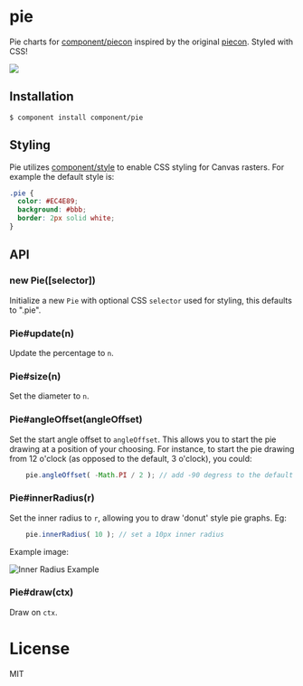 
# pie

  Pie charts for [component/piecon](https://github.com/component/piecon)
  inspired by the original [piecon](https://github.com/lipka/piecon). Styled
  with CSS!

  ![](http://f.cl.ly/items/360n3W0D2I451205041b/Screen%20Shot%202012-09-19%20at%204.35.54%20PM.png)

## Installation

    $ component install component/pie

## Styling

  Pie utilizes [component/style](https://github.com/component/style)
  to enable CSS styling for Canvas rasters. For example the default
  style is:

```css
.pie {
  color: #EC4E89;
  background: #bbb;
  border: 2px solid white;
}
```

## API

### new Pie([selector])

  Initialize a new `Pie` with optional CSS `selector` used
  for styling, this defaults to ".pie".

### Pie#update(n)

  Update the percentage to `n`.

### Pie#size(n)

  Set the diameter to `n`.

### Pie#angleOffset(angleOffset)

  Set the start angle offset to `angleOffset`. This allows you to start the pie drawing at a position of your choosing. For instance, to start the pie drawing from 12 o'clock (as opposed to the default, 3 o'clock), you could:
  
```javascript
    pie.angleOffset( -Math.PI / 2 ); // add -90 degress to the default start angle of 3 o'clock 
```

### Pie#innerRadius(r)

  Set the inner radius to `r`, allowing you to draw 'donut' style pie graphs. Eg:
  
```javascript
    pie.innerRadius( 10 ); // set a 10px inner radius
```

  Example image:

  ![Inner Radius Example](example_images/inner_radius.jpg?raw=true)

### Pie#draw(ctx)

  Draw on `ctx`.

# License

  MIT

